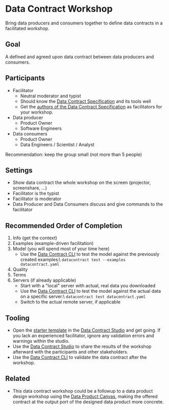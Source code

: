 # Data Contract Workshop

Bring data producers and consumers together to define data contracts in a facilitated workshop.

## Goal

A defined and agreed upon data contract between data producers and consumers.

## Participants

- Facilitator
  - Neutral moderator and typist
  - Should know the [Data Contract Specification](https://datacontract.com) and its tools well
  - Get the [authors of the Data Contract Specification](https://datacontract.com/#authors) as facilitators for your workshop.
- Data producer
  - Product Owner
  - Software Engineers
- Data consumers
  - Product Owner
  - Data Engineers / Scientist / Analyst

Recommendation: keep the group small (not more than 5 people)

## Settings

- Show data contract the whole workshop on the screen (projector, screenshare, ...)
- Facilitator is the typist
- Facilitator is moderator
- Data Producer and Data Consumers discuss and give commands to the facilitator

## Recommended Order of Completion

1. Info (get the context)
2. Examples (example-driven facilitation)
3. Model (you will spend most of your time here)
   - Use the [Data Contract CLI](https://cli.datacontract.com) to test the model against the previously created examples:\\
    `datacontract test --examples datacontract.yaml`
4. Quality
5. Terms
6. Servers (if already applicable)
   - Start with a "local" server with actual, real data you downloaded
   - Use the [Data Contract CLI](https://cli.datacontract.com) to test the model against the actual data on a specific server:\\
    `datacontract test datacontract.yaml`
   - Switch to the actual remote server, if applicable

## Tooling

- Open the [starter template](https://datacontract.com/datacontract.init.yaml) in the [Data Contract Studio](https://studio.datacontract.com) and get going. If you lack an experienced facilitator, ignore any validation errors and warnings within the studio.
- Use the [Data Contract Studio](https://studio.datacontract.com) to share the results of the workshop afterward with the participants and other stakeholders.
- Use the [Data Contract CLI](https://cli.datacontract.com) to validate the data contract after the workshop.

## Related

- This data contract workshop could be a followup to a data product design workshop using the [Data Product Canvas](https://www.datamesh-architecture.com/data-product-canvas), making the offered contract at the output port of the designed data product more concrete.
